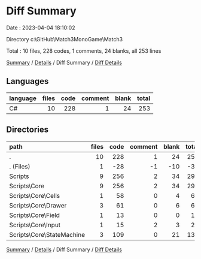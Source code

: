 # Diff Summary

Date : 2023-04-04 18:10:02

Directory c:\\GitHub\\Match3MonoGame\\Match3

Total : 10 files,  228 codes, 1 comments, 24 blanks, all 253 lines

[Summary](results.md) / [Details](details.md) / Diff Summary / [Diff Details](diff-details.md)

## Languages
| language | files | code | comment | blank | total |
| :--- | ---: | ---: | ---: | ---: | ---: |
| C# | 10 | 228 | 1 | 24 | 253 |

## Directories
| path | files | code | comment | blank | total |
| :--- | ---: | ---: | ---: | ---: | ---: |
| . | 10 | 228 | 1 | 24 | 253 |
| . (Files) | 1 | -28 | -1 | -10 | -39 |
| Scripts | 9 | 256 | 2 | 34 | 292 |
| Scripts\\Core | 9 | 256 | 2 | 34 | 292 |
| Scripts\\Core\\Cells | 1 | 58 | 0 | 4 | 62 |
| Scripts\\Core\\Drawer | 3 | 61 | 0 | 6 | 67 |
| Scripts\\Core\\Field | 1 | 13 | 0 | 0 | 13 |
| Scripts\\Core\\Input | 1 | 15 | 2 | 3 | 20 |
| Scripts\\Core\\StateMachine | 3 | 109 | 0 | 21 | 130 |

[Summary](results.md) / [Details](details.md) / Diff Summary / [Diff Details](diff-details.md)